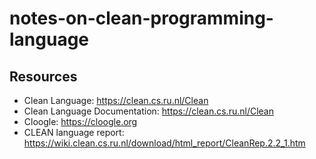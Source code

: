 # notes-on-clean-programming-language

## Resources

- Clean Language: https://clean.cs.ru.nl/Clean
- Clean Language Documentation: https://clean.cs.ru.nl/Clean
- Cloogle: https://cloogle.org
- CLEAN language report: https://wiki.clean.cs.ru.nl/download/html_report/CleanRep.2.2_1.htm
